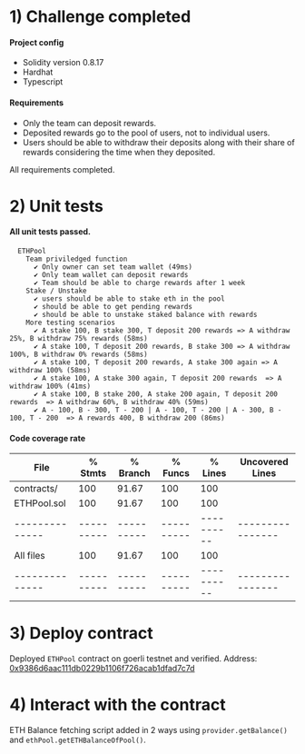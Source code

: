 # 1) Challenge completed
#### Project config
- Solidity version 0.8.17
- Hardhat
- Typescript
#### Requirements
- Only the team can deposit rewards.
- Deposited rewards go to the pool of users, not to individual users.
- Users should be able to withdraw their deposits along with their share of rewards considering the time when they deposited.

All requirements completed.

# 2) Unit tests
#### All unit tests passed.
```
  ETHPool
    Team priviledged function
      ✔ Only owner can set team wallet (49ms)
      ✔ Only team wallet can deposit rewards
      ✔ Team should be able to charge rewards after 1 week
    Stake / Unstake
      ✔ users should be able to stake eth in the pool
      ✔ should be able to get pending rewards
      ✔ should be able to unstake staked balance with rewards
    More testing scenarios
      ✔ A stake 100, B stake 300, T deposit 200 rewards => A withdraw 25%, B withdraw 75% rewards (58ms)
      ✔ A stake 100, T deposit 200 rewards, B stake 300 => A withdraw 100%, B withdraw 0% rewards (58ms)
      ✔ A stake 100, T deposit 200 rewards, A stake 300 again => A withdraw 100% (58ms)
      ✔ A stake 100, A stake 300 again, T deposit 200 rewards  => A withdraw 100% (41ms)
      ✔ A stake 100, B stake 200, A stake 200 again, T deposit 200 rewards  => A withdraw 60%, B withdraw 40% (59ms)
      ✔ A - 100, B - 300, T - 200 | A - 100, T - 200 | A - 300, B - 100, T - 200  => A rewards 400, B withdraw 200 (86ms)
```
#### Code coverage rate
| File           | % Stmts    | % Branch   | % Funcs    | % Lines    | Uncovered Lines  |
| -------------- | ---------- | ---------- | ---------- | ---------- | ---------------- |
| contracts/     | 100        | 91.67      | 100        | 100        |                  |
| ETHPool.sol    | 100        | 91.67      | 100        | 100        |                  |
| -------------- | ---------- | ---------- | ---------- | ---------- | ---------------- |
| All files      | 100        | 91.67      | 100        | 100        |                  |
| -------------- | ---------- | ---------- | ---------- | ---------- | ---------------- |

# 3) Deploy contract
Deployed `ETHPool` contract on goerli testnet and verified.
Address: [0x9386d6aac111db0229b1106f726acab1dfad7c7d](https://goerli.etherscan.io/address/0x9386d6aac111db0229b1106f726acab1dfad7c7d)

# 4) Interact with the contract
ETH Balance fetching script added in 2 ways using `provider.getBalance()` and `ethPool.getETHBalanceOfPool()`.